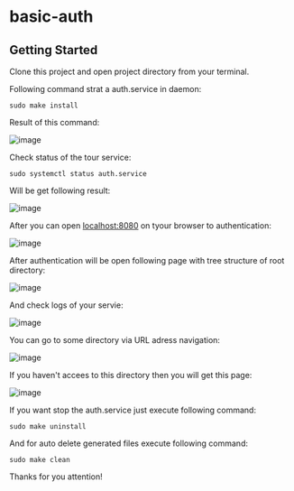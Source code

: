 # basic-auth


## Getting Started
Clone this project and open project directory from your terminal.

Following command strat a auth.service in daemon:
```
sudo make install
```

Result of this command:

![image](https://user-images.githubusercontent.com/32206555/166876745-b01bcc73-dd02-4d3f-a775-ed0a8998713e.png)


Check status of the tour service:
```
sudo systemctl status auth.service
```

Will be get following result:

![image](https://user-images.githubusercontent.com/32206555/166876823-346e977b-4217-4184-971b-589a1821acc1.png)


After you can open [localhost:8080](http://localhost:8080) on tyour browser to authentication:

![image](https://user-images.githubusercontent.com/32206555/166877345-8966ed2b-f88a-483c-872e-778de3a3d9bf.png)


After authentication will be open following page with tree structure of root directory:

![image](https://user-images.githubusercontent.com/32206555/166877555-5e436eca-c78e-4bb2-aa83-03bb02912501.png)

And check logs of your servie:

![image](https://user-images.githubusercontent.com/32206555/166877183-53c425a4-bd2a-49f6-94fa-250a8bfb669d.png)


You can go to some directory via URL adress navigation:

![image](https://user-images.githubusercontent.com/32206555/166877813-d4f049ae-9f0f-4441-8002-ddf3801de439.png)

If you haven't accees to this directory then you will get this page:

![image](https://user-images.githubusercontent.com/32206555/166878041-06b66dd1-c14d-4f55-ab03-1cef37d51ea5.png)


If you want stop the auth.service just execute following command:
```
sudo make uninstall
```

And for auto delete generated files execute following command:
```
sudo make clean
```

Thanks for you attention!
